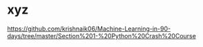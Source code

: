 # xyz
https://github.com/krishnaik06/Machine-Learning-in-90-days/tree/master/Section%201-%20Python%20Crash%20Course
